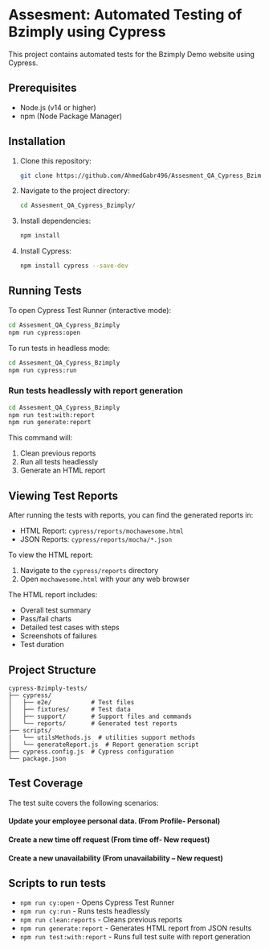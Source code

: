 # Assesment: Automated Testing of Bzimply using Cypress

This project contains automated tests for the Bzimply Demo website using Cypress.

## Prerequisites

- Node.js (v14 or higher)
- npm (Node Package Manager)

## Installation

1. Clone this repository:
   ```bash
   git clone https://github.com/AhmedGabr496/Assesment_QA_Cypress_Bzimply.git
   ```
2. Navigate to the project directory:
   ```bash
   cd Assesment_QA_Cypress_Bzimply/
   ```
3. Install dependencies:
   ```bash
   npm install
   ```
4. Install Cypress:
   ```bash
   npm install cypress --save-dev
   ```

## Running Tests

To open Cypress Test Runner (interactive mode):
```bash
cd Assesment_QA_Cypress_Bzimply
npm run cypress:open
```

To run tests in headless mode:
```bash
cd Assesment_QA_Cypress_Bzimply
npm run cypress:run
```

### Run tests headlessly with report generation
```bash
cd Assesment_QA_Cypress_Bzimply
npm run test:with:report
npm run generate:report
```

This command will:
1. Clean previous reports
2. Run all tests headlessly
3. Generate an HTML report

## Viewing Test Reports

After running the tests with reports, you can find the generated reports in:
- HTML Report: `cypress/reports/mochawesome.html`
- JSON Reports: `cypress/reports/mocha/*.json`

To view the HTML report:
1. Navigate to the `cypress/reports` directory
2. Open `mochawesome.html` with your any web browser

The HTML report includes:
- Overall test summary
- Pass/fail charts
- Detailed test cases with steps
- Screenshots of failures
- Test duration 

## Project Structure

```
cypress-Bzimply-tests/
├── cypress/
│   ├── e2e/           # Test files
│   ├── fixtures/      # Test data
│   ├── support/       # Support files and commands
│   └── reports/       # Generated test reports
├── scripts/
|   └── utilsMethods.js  # utilities support methods 
│   └── generateReport.js  # Report generation script
├── cypress.config.js  # Cypress configuration
└── package.json
```

## Test Coverage
The test suite covers the following scenarios:
#### Update your employee personal data. (From Profile- Personal)
#### Create a new time off request (From time off- New request)
#### Create a new unavailability (From unavailability – New request)



##  Scripts to run tests

- `npm run cy:open` - Opens Cypress Test Runner
- `npm run cy:run` - Runs tests headlessly
- `npm run clean:reports` - Cleans previous reports
- `npm run generate:report` - Generates HTML report from JSON results
- `npm run test:with:report` - Runs full test suite with report generation
```   
